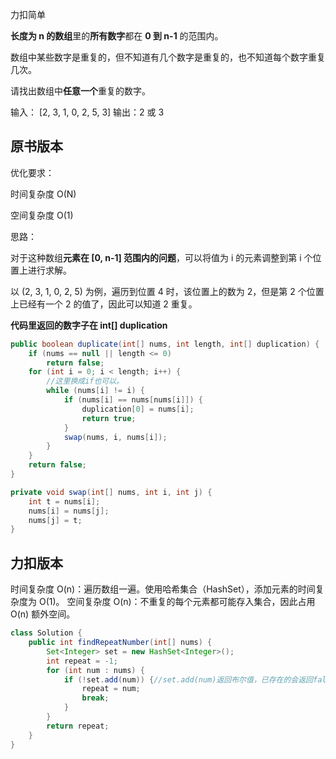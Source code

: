 力扣简单



**长度为 n 的数组**里的**所有数字**都在 **0 到 n-1** 的范围内。

数组中某些数字是重复的，但不知道有几个数字是重复的，也不知道每个数字重复几次。

请找出数组中**任意一个**重复的数字。 



输入：
[2, 3, 1, 0, 2, 5, 3]
输出：2 或 3 





## 原书版本

优化要求：

时间复杂度 O(N)

空间复杂度 O(1) 



思路：

对于这种数组**元素在 [0, n-1] 范围内的问题**，可以将值为 i 的元素调整到第 i 个位置上进行求解。 

以 (2, 3, 1, 0, 2, 5) 为例，遍历到位置 4 时，该位置上的数为 2，但是第 2 个位置上已经有一个 2 的值了，因此可以知道 2 重复。



**代码里返回的数字子在 int[] duplication**

````java
public boolean duplicate(int[] nums, int length, int[] duplication) {
    if (nums == null || length <= 0)
        return false;
    for (int i = 0; i < length; i++) {
        //这里换成if也可以。
        while (nums[i] != i) {
            if (nums[i] == nums[nums[i]]) {
                duplication[0] = nums[i];
                return true;
            }
            swap(nums, i, nums[i]);
        }
    }
    return false;
}

private void swap(int[] nums, int i, int j) {
    int t = nums[i];
    nums[i] = nums[j];
    nums[j] = t;
}
````



## 力扣版本

时间复杂度 O(n)：遍历数组一遍。使用哈希集合（HashSet），添加元素的时间复杂度为 O(1)。
空间复杂度 O(n)：不重复的每个元素都可能存入集合，因此占用 O(n) 额外空间。

```java
class Solution {
    public int findRepeatNumber(int[] nums) {
        Set<Integer> set = new HashSet<Integer>();
        int repeat = -1;
        for (int num : nums) {
            if (!set.add(num)) {//set.add(num)返回布尔值，已存在的会返回false
                repeat = num;
                break;
            }
        }
        return repeat;
    }
}
```

